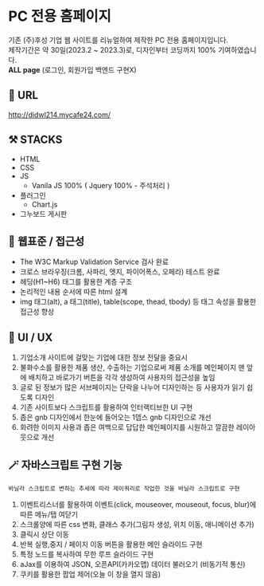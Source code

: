 # PC 전용 홈페이지
기존 (주)후성 기업 웹 사이트를 리뉴얼하여 제작한 PC 전용 홈페이지입니다.<br>
제작기간은 약 30일(2023.2 ~ 2023.3)로, 디자인부터 코딩까지 100% 기여하였습니다.<br>
**ALL page** (로그인, 회원가입 백엔드 구현X)

## 🔗 URL
http://didwl214.mycafe24.com/

## ⚒️ STACKS
* HTML
* CSS
* JS
  + Vanila JS 100% ( Jquery 100% - 주석처리 )
* 플러그인
  + Chart.js
* 그누보드 게시판

## 🔎 웹표준 / 접근성
* The W3C Markup Validation Service 검사 완료
* 크로스 브라우징(크롬, 사파리, 엣지, 파이어폭스, 오페라) 테스트 완료
* 헤딩(H1~H6) 태그를 활용한 계층 구조
* 논리적인 내용 순서에 따른 html 설계
* img 태그(alt), a 태그(title), table(scope, thead, tbody) 등 태그 속성을 활용한 접근성 향상

## 🌈 UI / UX
1. 기업소개 사이트에 걸맞는 기업에 대한 정보 전달을 중요시
2. 불화수소를 활용한 제품 생산, 수출하는 기업으로써 제품 소개를 메인페이지 맨 앞에 배치하고 바로가기 버튼을 각각 생성하여 사용자의 접근성을 높임
3. 글로 된 정보가 많은 서브페이지는 단락을 나누어 디자인하는 등 사용자가 읽기 쉽도록 디자인
4. 기존 사이트보다 스크립트를 활용하여 인터랙티브한 UI 구현
5. 좁은 gnb 디자인에서 한눈에 들어오는 1뎁스 gnb 디자인으로 개선
6. 화려한 이미지 사용과 좁은 여백으로 답답한 메인페이지를 시원하고 깔끔한 레이아웃으로 개선

## 🪄 자바스크립트 구현 기능
    바닐라 스크립트로 변하는 추세에 따라 제이쿼리로 작업한 것을 바닐라 스크립트로 구현
1. 이벤트리스너를 활용하여 이벤트(click, mouseover, mouseout, focus, blur)에 따른 메뉴/탭 여닫기
2. 스크롤양에 따른 css 변화, 클래스 추가(그림자 생성, 위치 이동, 애니메이션 추가)
3. 클릭시 상단 이동
4. 반복 실행,중지 / 페이지 이동 버튼을 활용한 메인 슬라이드 구현
5. 특정 노드를 복사하여 무한 루프 슬라이드 구현
6. aJax를 이용하여 JSON, 오픈API(카카오맵) 데이터 불러오기 (비동기적 통신)
7. 쿠키를 활용한 팝업 제어(오늘 이 창을 열지 않음)

